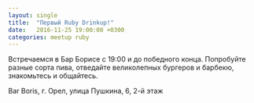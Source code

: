 ```yaml
---
layout: single
title:  "Первый Ruby Drinkup!"
date:   2016-11-25 19:00:00 +0300
categories: meetup ruby
---
```


Встречаемся в Бар Борисе с 19:00 и до победного конца. Попробуйте разные сорта пива, отведайте великолепных бургеров и барбекю, знакомьтесь и общайтесь.

Bar Boris, г. Орел, улица Пушкина, 6, 2-й этаж

